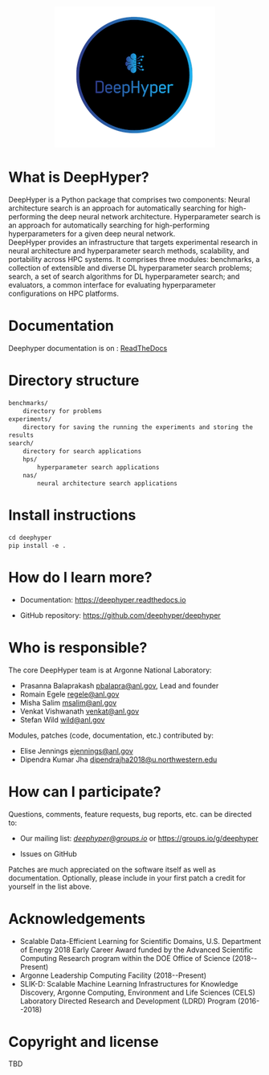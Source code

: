 <p align="center">
<img src="docs/images/deephyper.png">
</p>

# What is DeepHyper?

DeepHyper is a Python package that comprises two components:
Neural architecture search is an approach for automatically searching for high-performing
the deep neural network architecture.
Hyperparameter search is an approach for automatically searching for high-performing 
hyperparameters for a given deep neural network.  
DeepHyper provides an infrastructure that targets
experimental research in neural architecture and hyperparameter 
search methods, scalability, and portability across HPC systems. 
It comprises three modules: benchmarks, a collection of extensible and 
diverse DL hyperparameter search problems; search, a set
of search algorithms for DL hyperparameter search; and
evaluators, a common interface for evaluating hyperparameter
configurations on HPC platforms.

# Documentation

Deephyper documentation is on : [ReadTheDocs](https://deephyper.readthedocs.io)

# Directory structure

```
benchmarks/
    directory for problems
experiments/
    directory for saving the running the experiments and storing the results
search/
    directory for search applications
    hps/
        hyperparameter search applications
    nas/
        neural architecture search applications
```

# Install instructions

```
cd deephyper
pip install -e .
```
# How do I learn more?

* Documentation: https://deephyper.readthedocs.io

* GitHub repository: https://github.com/deephyper/deephyper

# Who is responsible?

The core DeepHyper team is at Argonne National Laboratory:

* Prasanna Balaprakash <pbalapra@anl.gov>, Lead and founder
* Romain Egele <regele@anl.gov>
* Misha Salim <msalim@anl.gov>
* Venkat Vishwanath <venkat@anl.gov>
* Stefan Wild <wild@anl.gov>

Modules, patches (code, documentation, etc.) contributed by:

* Elise Jennings <ejennings@anl.gov>
* Dipendra Kumar Jha <dipendrajha2018@u.northwestern.edu>

# How can I participate?

Questions, comments, feature requests, bug reports, etc. can be directed to:

* Our mailing list: *deephyper@groups.io* or https://groups.io/g/deephyper

* Issues on GitHub

Patches are much appreciated on the software itself as well as documentation.
Optionally, please include in your first patch a credit for yourself in the
list above.

# Acknowledgements

* Scalable Data-Efficient Learning for Scientific Domains, U.S. Department of Energy 2018 Early Career Award funded by the Advanced Scientific Computing Research program within the DOE Office of Science (2018--Present)
* Argonne Leadership Computing Facility (2018--Present)
* SLIK-D: Scalable Machine Learning Infrastructures for Knowledge Discovery, Argonne Computing, Environment and Life Sciences (CELS) Laboratory Directed Research and Development (LDRD) Program (2016--2018)

# Copyright and license

TBD

